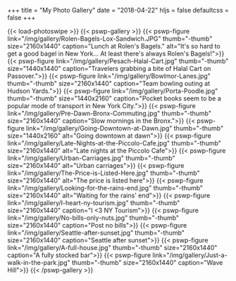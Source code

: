 +++
title = "My Photo Gallery"
date = "2018-04-22"
hljs = false
defaultcss = false
+++

{{< load-photoswipe >}}
{{< pswp-gallery >}}
  {{< pswp-figure link="/img/gallery/Rolen-Bagels-Lox-Sandwich.JPG" thumb="-thumb"
                  size="2160x1440"
                  caption="Lunch at Rolen's Bagels."
                  alt="It's so hard to get a good bagel in New York... At least there's always Rolen's Bagels!">}}
  {{< pswp-figure link="/img/gallery/Pesach-Halal-Cart.jpg" thumb="-thumb"
                  size="1440x1440"
                  caption="Travelers grabbing a bite of Halal Cart on Passover.">}}
  {{< pswp-figure link="/img/gallery/Bowlmor-Lanes.jpg" thumb="-thumb"
                  size="2160x1440"
                  caption="Team bowling outing at Hudson Yards.">}}
  {{< pswp-figure link="/img/gallery/Porta-Poodle.jpg" thumb="-thumb"
                  size="1440x2160"
                  caption="Pocket books seem to be a popular mode of transport in New York City.">}}
  {{< pswp-figure link="/img/gallery/Pre-Dawn-Bronx-Commuting.jpg" thumb="-thumb"
                  size="2160x1440"
                  caption="Slow mornings in the Bronx.">}}
  {{< pswp-figure link="/img/gallery/Going-Downtown-at-Dawn.jpg" thumb="-thumb"
                  size="1440x2160"
                  alt="Going downtown at dawn">}}
  {{< pswp-figure link="/img/gallery/Late-Nights-at-the-Piccolo-Cafe.jpg" thumb="-thumb"
                  size="2160x1440"
                  alt="Late nights at the Piccolo Cafe">}}
  {{< pswp-figure link="/img/gallery/Urban-Carriages.jpg" thumb="-thumb"
                  size="2160x1440"
                  alt="Urban carriages">}}
  {{< pswp-figure link="/img/gallery/The-Price-is-Listed-Here.jpg" thumb="-thumb"
                  size="2160x1440"
                  alt="The price is listed here">}}
  {{< pswp-figure link="/img/gallery/Looking-for-the-rains-end.jpg" thumb="-thumb"
                  size="2160x1440"
                  alt="Waiting for the rains' end">}}
  {{< pswp-figure link="/img/gallery/I-heart-ny-tourism.jpg" thumb="-thumb"
                  size="2160x1440"
                  caption="I <3 NY Tourism">}}
  {{< pswp-figure link="/img/gallery/No-bills-only-nuts.jpg" thumb="-thumb"
                  size="2160x1440"
                  caption="Post no bills">}}
  {{< pswp-figure link="/img/gallery/Seattle-after-sunset.jpg" thumb="-thumb"
                  size="2160x1440"
                  caption="Seattle after sunset">}}
  {{< pswp-figure link="/img/gallery/A-full-house.jpg" thumb="-thumb"
                  size="2160x1440"
                  caption="A fully stocked bar">}}
  {{< pswp-figure link="/img/gallery/Just-a-walk-in-the-park.jpg" thumb="-thumb"
                  size="2160x1440"
                  caption="Wave Hill">}}
{{< /pswp-gallery >}}
